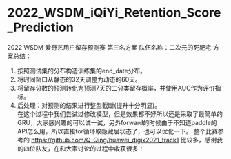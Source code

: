 # 2022_WSDM_iQiYi_Retention_Score_Prediction
2022 WSDM 爱奇艺用户留存预测赛 第三名方案
队伍名称：二次元的死肥宅
方案总结：
1. 按照测试集的分布构造训练集的end_date分布。
2. 将时间窗口从静态的32天调整为动态的60天。
3. 将留存分数的预测转化为预测7天的二分类留存概率，并使用AUC作为评价指标。
4. 后处理：对预测的结果进行整型截断(提升十分明显)。 \
在这个过程中我们尝试过修改模型，但是效果都不好所以还是采取了最简单的GRU，大家感兴趣的可以试一试，另外forward的时候由于不知道paddle的API怎么用，所以直接for循环取隐藏层状态了，也可以优化一下。
整个比赛参考的 https://github.com/Q-Qing/huawei_digix2021_track1 比较多，感谢我的四位队友，在和大家讨论的过程中收获很多！
